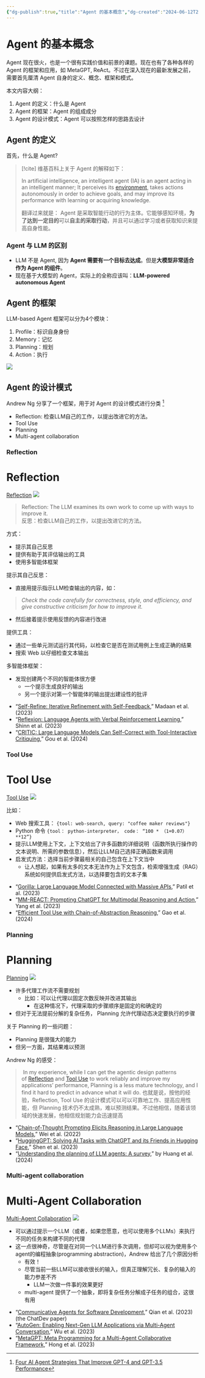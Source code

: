 ```yaml
---
{"dg-publish":true,"title":"Agent 的基本概念","dg-created":"2024-06-12T21:28:17.416+08:00","tags":[""],"dg-path":"Agent 的基本概念.md","permalink":"/Agent 的基本概念/","dgPassFrontmatter":true}
---
```


# Agent 的基本概念

Agent  现在很火，也是一个很有实践价值和前景的课题。现在也有了各种各样的 Agent 的框架和应用，如 MetaGPT, ReAct。不过在深入现在的最新发展之前，需要首先厘清 Agent 自身的定义、概念、框架和模式。

本文内容大纲：
1. Agent 的定义：什么是 Agent
2. Agent 的框架：Agent 的组成成分
3. Agent 的设计模式：Agent 可以按照怎样的思路去设计

## Agent 的定义

首先，什么是 Agent?

>[!cite]
>维基百科上关于 Agent 的解释如下：
>
>In artificial intelligence, an intelligent agent (IA) is an agent acting in an intelligent manner; It perceives its [environment](https://www.zhihu.com/search?q=environment&search_source=Entity&hybrid_search_source=Entity&hybrid_search_extra=%7B%22sourceType%22%3A%22article%22%2C%22sourceId%22%3A%22679032270%22%7D), takes actions autonomously in order to achieve goals, and may improve its performance with learning or acquiring knowledge.
>
>翻译过来就是： Agent 是采取智能行动的行为主体。它能够感知环境，**为了达到一定目的**可以**自主的采取行动**，并且可以通过学习或者获取知识来提高自身性能。
### Agent 与 LLM  的区别
- LLM 不是 Agent, 因为 **Agent 需要有一个目标去达成**。但是**大模型非常适合作为 Agent 的组件**。
- 现在基于大模型的 Agent，实际上的全称应该叫：**LLM-powered autonomous Agent**

## Agent 的框架
LLM-based Agent 框架可以分为4个模块：
1. Profile：标识自身身份
2. Memory：记忆
3. Planning：规划
4. Action：执行

![](https://s1.vika.cn/space/2024/06/12/71ef9653724b4ce09195e2b9d013949a)
## Agent  的设计模式

Andrew Ng 分享了一个框架，用于对 Agent 的设计模式进行分类 [^1]
- Reflection: 检查LLM自己的工作，以提出改进它的方法。
- Tool Use
- Planning
- Multi-agent collaboration

 [^1]: [Four AI Agent Strategies That Improve GPT-4 and GPT-3.5 Performance](https://www.deeplearning.ai/the-batch/how-agents-can-improve-llm-performance/?ref=dl-staging-website.ghost.io)

### Reflection


<div class="transclusion internal-embed is-loaded"><div class="markdown-embed">



# Reflection
[Reflection](https://www.deeplearning.ai/the-batch/agentic-design-patterns-part-2-reflection/?ref=dl-staging-website.ghost.io)
![](https://www.deeplearning.ai/_next/image/?url=https%3A%2F%2Fdl-staging-website.ghost.io%2Fcontent%2Fimages%2F2024%2F03%2FAGENTS-REFLECTION-2.jpg&w=1920&q=75)
 
> Reflection: The LLM examines its own work to come up with ways to improve it.   
> 反思：检查LLM自己的工作，以提出改进它的方法。

<!--section: 4.1.1-->
方式：
- 提示其自己反思
- 提供有助于其评估输出的工具
- 使用多智能体框架

<!--section: 4.1.1.1-->
提示其自己反思：
- 直接用提示指示LLM检查输出的内容，如：
> _Check the code carefully for correctness, style, and efficiency, and give constructive criticism for how to improve it._

- 然后接着提示使用反馈的内容进行改进

<!--section: 4.1.1.2-->
提供工具：
- 通过一些单元测试运行其代码，以检查它是否在测试用例上生成正确的结果
- 搜索 Web 以仔细检查文本输出

<!--section: 4.1.1.3-->
多智能体框架：
- 发现创建两个不同的智能体很方便
	- 一个提示生成良好的输出
	- 另一个提示对第一个智能体的输出提出建设性的批评

<!--section: 4.1.2-->
- “[Self-Refine: Iterative Refinement with Self-Feedback](https://arxiv.org/abs/2303.17651?utm_campaign=The%20Batch&utm_source=hs_email&utm_medium=email&_hsenc=p2ANqtz-9dHVnW1I1bA3sPBbsikjT165Qez3QiiAssknCERwgki818YHG7PyHOQSgg-nxKDa0BuE7B),” Madaan et al. (2023)
- “[Reflexion: Language Agents with Verbal Reinforcement Learning](https://arxiv.org/abs/2303.11366?utm_campaign=The%20Batch&utm_source=hs_email&utm_medium=email&_hsenc=p2ANqtz-9dHVnW1I1bA3sPBbsikjT165Qez3QiiAssknCERwgki818YHG7PyHOQSgg-nxKDa0BuE7B),” Shinn et al. (2023)
- “[CRITIC: Large Language Models Can Self-Correct with Tool-Interactive Critiquing](https://arxiv.org/abs/2305.11738?utm_campaign=The%20Batch&utm_source=hs_email&utm_medium=email&_hsenc=p2ANqtz-9dHVnW1I1bA3sPBbsikjT165Qez3QiiAssknCERwgki818YHG7PyHOQSgg-nxKDa0BuE7B),” Gou et al. (2024)

<!--section: 4.2-->

</div></div>


### Tool Use

<div class="transclusion internal-embed is-loaded"><div class="markdown-embed">



# Tool Use
[Tool Use](https://www.deeplearning.ai/the-batch/agentic-design-patterns-part-3-tool-use/?ref=dl-staging-website.ghost.io)
![](https://www.deeplearning.ai/_next/image/?url=https%3A%2F%2Fdl-staging-website.ghost.io%2Fcontent%2Fimages%2F2024%2F04%2Funnamed---2024-04-03T140654.796-2.png&w=1920&q=75)

<!--section: 4.2.1-->
比如：
- Web 搜索工具：
	`{tool: web-search, query: "coffee maker reviews"}`
- Python 命令
	`{tool： python-interpreter， code： “100 * （1+0.07）**12”}`
- 提示LLM使用上下文，上下文给出了许多函数的详细说明（函数所执行操作的文本说明、所需的参数信息），然后让LLM自己选择正确函数来调用
- 启发式方法：选择当前步骤最相关的自己包含在上下文当中
	- 让人想起，如果有太多的文本无法作为上下文包含，检索增强生成（RAG）系统如何提供启发式方法，以选择要包含的文本子集

<!--section: 4.2.2-->
- “[Gorilla: Large Language Model Connected with Massive APIs](https://arxiv.org/abs/2305.15334?utm_campaign=The%20Batch&utm_source=hs_email&utm_medium=email&_hsenc=p2ANqtz--9ARMthd09q0ABUi-abo6BH62BLbcwPo13LrXs9hUezs-L050Ay7b_rHdWuRIqBVOD6k_S),” Patil et al. (2023)
- “[MM-REACT: Prompting ChatGPT for Multimodal Reasoning and Action](https://arxiv.org/abs/2303.11381?utm_campaign=The%20Batch&utm_source=hs_email&utm_medium=email&_hsenc=p2ANqtz--9ARMthd09q0ABUi-abo6BH62BLbcwPo13LrXs9hUezs-L050Ay7b_rHdWuRIqBVOD6k_S),” Yang et al. (2023)
- “[Efficient Tool Use with Chain-of-Abstraction Reasoning](https://arxiv.org/abs/2401.17464?utm_campaign=The%20Batch&utm_source=hs_email&utm_medium=email&_hsenc=p2ANqtz--9ARMthd09q0ABUi-abo6BH62BLbcwPo13LrXs9hUezs-L050Ay7b_rHdWuRIqBVOD6k_S),” Gao et al. (2024)

<!--section: 4.3-->

</div></div>


### Planning

<div class="transclusion internal-embed is-loaded"><div class="markdown-embed">



# Planning
[Planning](https://www.deeplearning.ai/the-batch/agentic-design-patterns-part-4-planning/?ref=dl-staging-website.ghost.io)
![](https://www.deeplearning.ai/_next/image/?url=https%3A%2F%2Fdl-staging-website.ghost.io%2Fcontent%2Fimages%2F2024%2F04%2Funnamed---2024-04-10T140722.194-1.png&w=1920&q=75)

<!--section: 4.3.1-->
- 许多代理工作流不需要规划
	- 比如：可以让代理以固定次数反映并改进其输出
		- 在这种情况下，代理采取的步骤顺序是固定的和确定的
- 但对于无法提前分解的复杂任务， Planning 允许代理动态决定要执行的步骤

<!--section: 4.3.2-->
关于 Planning 的一些问题：
-  Planning 是很强大的能力
- 但另一方面，其结果难以预测

Andrew Ng 的感受：
>  In my experience, while I can get the agentic design patterns of [Reflection](https://www.deeplearning.ai/the-batch/agentic-design-patterns-part-2-reflection?utm_campaign=The%20Batch&utm_source=hs_email&utm_medium=email&_hsenc=p2ANqtz-8Kh954rkXmE4vgpKvro3Klpjhn7IuT-Y_eXIYtgVIq9PTzwa5zFWX7FZZqv1tuDEEsTDuY) and [Tool Use](http://www.deeplearning.ai/the-batch/agentic-design-patterns-part-3-tool-use/?utm_campaign=The%20Batch&utm_source=hs_email&utm_medium=email&_hsenc=p2ANqtz-8Kh954rkXmE4vgpKvro3Klpjhn7IuT-Y_eXIYtgVIq9PTzwa5zFWX7FZZqv1tuDEEsTDuY) to work reliably and improve my applications’ performance, Planning is a less mature technology, and I find it hard to predict in advance what it will do.
也就是说，按他的经验，Reflection, Tool Use 的设计模式可以可以可靠地工作、提高应用性能，但 Planning 技术仍不太成熟，难以预测结果。不过他相信，随着该领域的快速发展，他相信规划能力会迅速提高

<!--section: 4.3.3-->
- “[Chain-of-Thought Prompting Elicits Reasoning in Large Language Models](https://arxiv.org/abs/2201.11903?utm_campaign=The%20Batch&utm_source=hs_email&utm_medium=email&_hsenc=p2ANqtz-8Kh954rkXmE4vgpKvro3Klpjhn7IuT-Y_eXIYtgVIq9PTzwa5zFWX7FZZqv1tuDEEsTDuY),” Wei et al. (2022)
- “[HuggingGPT: Solving AI Tasks with ChatGPT and its Friends in Hugging Face](https://arxiv.org/abs/2303.17580?utm_campaign=The%20Batch&utm_source=hs_email&utm_medium=email&_hsenc=p2ANqtz-8Kh954rkXmE4vgpKvro3Klpjhn7IuT-Y_eXIYtgVIq9PTzwa5zFWX7FZZqv1tuDEEsTDuY),” Shen et al. (2023)
- “[Understanding the planning of LLM agents: A survey](https://arxiv.org/pdf/2402.02716.pdf?utm_campaign=The%20Batch&utm_source=hs_email&utm_medium=email&_hsenc=p2ANqtz-8Kh954rkXmE4vgpKvro3Klpjhn7IuT-Y_eXIYtgVIq9PTzwa5zFWX7FZZqv1tuDEEsTDuY),” by Huang et al. (2024)

<!--section: 4.4-->

</div></div>


### Multi-agent collaboration

<div class="transclusion internal-embed is-loaded"><div class="markdown-embed">



# Multi-Agent Collaboration
[Multi-Agent Collaboration](https://www.deeplearning.ai/the-batch/agentic-design-patterns-part-5-multi-agent-collaboration/?ref=dl-staging-website.ghost.io)
![](https://www.deeplearning.ai/_next/image/?url=https%3A%2F%2Fdl-staging-website.ghost.io%2Fcontent%2Fimages%2F2024%2F04%2Funnamed---2024-04-17T155856.845-2.png&w=1920&q=75)

<!--section: 4.4.1-->
- 可以通过提示一个LLM（或者，如果您愿意，也可以使用多个LLMs）来执行不同的任务来构建不同的代理
- 这一点很神奇，尽管是在对同一个LLM进行多次调用，但却可以视为使用多个agent的编程抽象(programming abstraction)，Andrew 给出了几个原因分析
	- 有效！
	- 尽管当前一些LLM可以接收很长的输入，但真正理解冗长、复杂的输入的能力参差不齐
		- LLM一次做一件事的效果更好
	- multi-agent 提供了一个抽象，即将复杂任务分解成子任务的组合，这很有用

<!--section: 4.4.2-->
- “[Communicative Agents for Software Development](https://arxiv.org/abs/2307.07924?utm_campaign=The%20Batch&utm_source=hs_email&utm_medium=email&_hsenc=p2ANqtz-8TZzur2df1qdnGx09b-Fg94DTsc3-xXao4StKvKNU2HR51el3n8yOm0CPSw6GiAoLQNKua),” Qian et al. (2023) (the ChatDev paper)
- “[AutoGen: Enabling Next-Gen LLM Applications via Multi-Agent Conversation](https://arxiv.org/abs/2308.08155?utm_campaign=The%20Batch&utm_source=hs_email&utm_medium=email&_hsenc=p2ANqtz-8TZzur2df1qdnGx09b-Fg94DTsc3-xXao4StKvKNU2HR51el3n8yOm0CPSw6GiAoLQNKua),” Wu et al. (2023) 
- “[MetaGPT: Meta Programming for a Multi-Agent Collaborative Framework](https://arxiv.org/abs/2308.00352?utm_campaign=The%20Batch&utm_source=hs_email&utm_medium=email&_hsenc=p2ANqtz-8TZzur2df1qdnGx09b-Fg94DTsc3-xXao4StKvKNU2HR51el3n8yOm0CPSw6GiAoLQNKua),” Hong et al. (2023)

</div></div>

